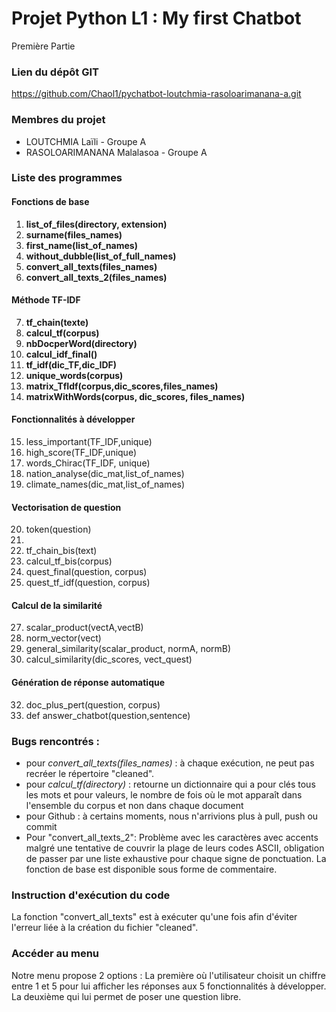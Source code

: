 # Projet Python L1 : My first Chatbot
Première Partie

### Lien du dépôt GIT

https://github.com/Chaol1/pychatbot-loutchmia-rasoloarimanana-a.git

### Membres du projet
- LOUTCHMIA Laïli - Groupe A
- RASOLOARIMANANA Malalasoa - Groupe A
 
### Liste des programmes 
#### Fonctions de base
1) **list_of_files(directory, extension)**
2) **surname(files_names)**
3) **first_name(list_of_names)**
4) **without_dubble(list_of_full_names)**
5) **convert_all_texts(files_names)**
6) **convert_all_texts_2(files_names)**

#### Méthode TF-IDF

7) **tf_chain(texte)**
8) **calcul_tf(corpus)**
9) **nbDocperWord(directory)**
10) **calcul_idf_final()**
11) **tf_idf(dic_TF,dic_IDF)**
12) **unique_words(corpus)**
13) **matrix_TfIdf(corpus,dic_scores,files_names)**
14) **matrixWithWords(corpus, dic_scores, files_names)**

#### Fonctionnalités à développer
15) less_important(TF_IDF,unique)
16) high_score(TF_IDF,unique)
17) words_Chirac(TF_IDF, unique)
18) nation_analyse(dic_mat,list_of_names)
19) climate_names(dic_mat,list_of_names)

#### Vectorisation de question
20) token(question)
21)
22) tf_chain_bis(text)
23) calcul_tf_bis(corpus)
24) quest_final(question, corpus)
25) quest_tf_idf(question, corpus)

#### Calcul de la similarité
27) scalar_product(vectA,vectB)
28) norm_vector(vect)
29) general_similarity(scalar_product, normA, normB)
30) calcul_similarity(dic_scores, vect_quest)

#### Génération de réponse automatique
32) doc_plus_pert(question, corpus)
33) def answer_chatbot(question,sentence)

### Bugs rencontrés :
- pour *convert_all_texts(files_names)* : à chaque exécution, ne peut pas recréer le répertoire "cleaned".
- pour *calcul_tf(directory)* : retourne un dictionnaire qui a pour clés tous les mots et pour valeurs, le nombre de fois où le mot apparaît dans l'ensemble du corpus et non dans chaque document
- pour Github : à certains moments, nous n'arrivions plus à pull, push ou commit
- Pour "convert_all_texts_2": Problème avec les caractères avec accents malgré une tentative de couvrir la plage de leurs codes ASCII, obligation de passer par une liste exhaustive pour chaque signe de ponctuation. La fonction de base est disponible sous forme de commentaire.

### Instruction d'exécution du code 

La fonction "convert_all_texts" est à exécuter qu'une fois afin d'éviter l'erreur liée à la création du fichier "cleaned". 

### Accéder au menu
Notre menu propose 2 options : 
La première où l'utilisateur choisit un chiffre entre 1 et 5 pour lui afficher les réponses aux 5 fonctionnalités à développer.
La deuxième qui lui permet de poser une question libre.
